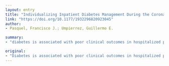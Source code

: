 ```yaml
---
layout: entry
title: "Individualizing Inpatient Diabetes Management During the Coronavirus Disease 2019 Pandemic"
link: "https://doi.org/10.1177/1932296820923045"
author:
- Pasquel, Francisco J.; Umpierrez, Guillermo E.

summary:
- "diabetes is associated with poor clinical outcomes in hospitalized patients with coronavirus disease 2019 (COVID-19) Many centers are improvising care strategies, including the implementation of technology to prevent healthcare workers' exposures and reduce the waste of invaluable PPE. Individualized care strategies and novel therapeutic regimens may reduce these barriers. systematic evaluation of these changes in care is necessary to evaluate both patient- and community-centered outcomes."

original:
- "Diabetes is associated with poor clinical outcomes in hospitalized patients with coronavirus disease 2019 (COVID-19). During this pandemic, many hospitals have already become overwhelmed around the world and are rapidly entering crisis mode. While there are global efforts to boost personal protective equipment (PPE) production, many centers are improvising care strategies, including the implementation of technology to prevent healthcare workers' exposures and reduce the waste of invaluable PPE. Not optimizing glycemic control due to clinical inertia driven by fear or lack of supplies may lead to poor outcomes in patients with diabetes and COVID-19. Individualized care strategies, novel therapeutic regimens, and the use of diabetes technology may reduce these barriers. However, systematic evaluation of these changes in care is necessary to evaluate both patient- and community-centered outcomes."
---
```


